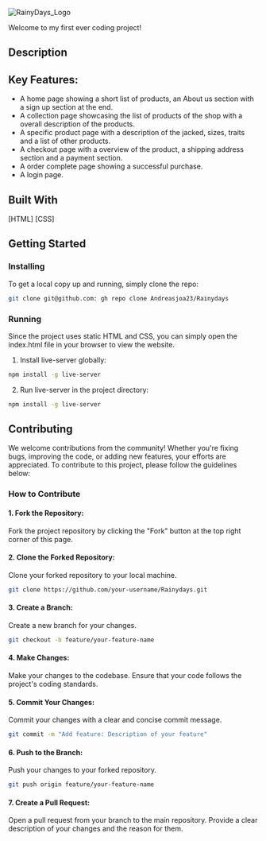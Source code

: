 ![RainyDays_Logo](https://github.com/Andreasjoa23/Rainydays/assets/147412848/473feae5-71de-410c-b7c8-f622adbe2370)

Welcome to my first ever coding project!

## Description

## Key Features:
* A home page showing a short list of products, an About us section with a sign up section at the end.
* A collection page showcasing the list of products of the shop with a overall description of the products.
* A specific product page with a description of the jacked, sizes, traits and a list of other products.
* A checkout page with a overview of the product, a shipping address section and a payment section.
* A order complete page showing a successful purchase.
* A login page.

## Built With
[HTML]
[CSS]

## Getting Started
  ### Installing

  To get a local copy up and running, simply clone the repo:
  ```bash
  git clone git@github.com: gh repo clone Andreasjoa23/Rainydays
  ```
  ### Running
  Since the project uses static HTML and CSS, you can simply open the index.html file in your browser to view the website.
  1. Install live-server globally:
```bash
npm install -g live-server
```
2. Run live-server in the project directory:
```bash
npm install -g live-server
```

## Contributing
  We welcome contributions from the community! Whether you're fixing bugs, improving the code, or adding new features, your efforts are appreciated. To contribute to this project, please follow the guidelines below:

  ### How to Contribute
  
  #### 1. Fork the Repository: 
  Fork the project repository by clicking the "Fork" button at the top right corner of this page.
  
  #### 2. Clone the Forked Repository: 
  Clone your forked repository to your local machine.

  ```bash
  git clone https://github.com/your-username/Rainydays.git
  ```
  #### 3. Create a Branch:
  Create a new branch for your changes.
  
  ```bash
  git checkout -b feature/your-feature-name
  ```
  
  #### 4. Make Changes:
  Make your changes to the codebase. Ensure that your code follows the project's coding standards.
  
  #### 5. Commit Your Changes:
  Commit your changes with a clear and concise commit message.
  
  ```bash
  git commit -m "Add feature: Description of your feature"
  ```

  #### 6. Push to the Branch: 
  Push your changes to your forked repository.
  
  ```bash
  git push origin feature/your-feature-name
  ```
  #### 7. Create a Pull Request: 
  Open a pull request from your branch to the main repository. Provide a clear description of your changes and the reason for them.
